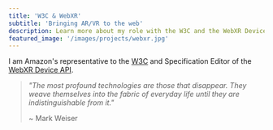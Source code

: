 ```yaml
---
title: 'W3C & WebXR'
subtitle: 'Bringing AR/VR to the web'
description: Learn more about my role with the W3C and the WebXR Device API
featured_image: '/images/projects/webxr.jpg'
---
```

I am Amazon's representative to the [W3C](https://w3.org) and Specification Editor of the [WebXR Device API](https://immersive-web.github.io/webxr/).

> *"The most profound technologies are those that disappear. They weave themselves into the fabric of everyday life until they are indistinguishable from it."*
>
> ~ Mark Weiser